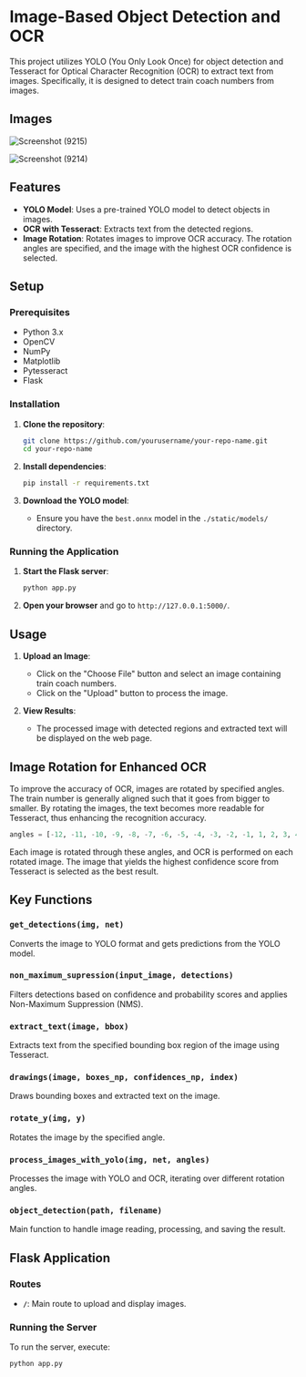 # Image-Based Object Detection and OCR

This project utilizes YOLO (You Only Look Once) for object detection and Tesseract for Optical Character Recognition (OCR) to extract text from images. Specifically, it is designed to detect train coach numbers from images.
## Images
![Screenshot (9215)](https://github.com/Sojournes/Train-Coach-Number-Detector/assets/97471046/827c2d40-466d-4942-8996-d109dd25cacc)

![Screenshot (9214)](https://github.com/Sojournes/Train-Coach-Number-Detector/assets/97471046/216313cb-d479-4495-a58b-54a6b1011d2c)

## Features

- **YOLO Model**: Uses a pre-trained YOLO model to detect objects in images.
- **OCR with Tesseract**: Extracts text from the detected regions.
- **Image Rotation**: Rotates images to improve OCR accuracy. The rotation angles are specified, and the image with the highest OCR confidence is selected.

## Setup

### Prerequisites

- Python 3.x
- OpenCV
- NumPy
- Matplotlib
- Pytesseract
- Flask

### Installation

1. **Clone the repository**:
    ```bash
    git clone https://github.com/yourusername/your-repo-name.git
    cd your-repo-name
    ```

2. **Install dependencies**:
    ```bash
    pip install -r requirements.txt
    ```

3. **Download the YOLO model**:
    - Ensure you have the `best.onnx` model in the `./static/models/` directory.

### Running the Application

1. **Start the Flask server**:
    ```bash
    python app.py
    ```

2. **Open your browser** and go to `http://127.0.0.1:5000/`.

## Usage

1. **Upload an Image**:
    - Click on the "Choose File" button and select an image containing train coach numbers.
    - Click on the "Upload" button to process the image.

2. **View Results**:
    - The processed image with detected regions and extracted text will be displayed on the web page.

## Image Rotation for Enhanced OCR

To improve the accuracy of OCR, images are rotated by specified angles. The train number is generally aligned such that it goes from bigger to smaller. By rotating the images, the text becomes more readable for Tesseract, thus enhancing the recognition accuracy.

```python
angles = [-12, -11, -10, -9, -8, -7, -6, -5, -4, -3, -2, -1, 1, 2, 3, 4, 5, 6, 7, 8, 9, 10, 11, 12]
```

Each image is rotated through these angles, and OCR is performed on each rotated image. The image that yields the highest confidence score from Tesseract is selected as the best result.

## Key Functions

### `get_detections(img, net)`
Converts the image to YOLO format and gets predictions from the YOLO model.

### `non_maximum_supression(input_image, detections)`
Filters detections based on confidence and probability scores and applies Non-Maximum Suppression (NMS).

### `extract_text(image, bbox)`
Extracts text from the specified bounding box region of the image using Tesseract.

### `drawings(image, boxes_np, confidences_np, index)`
Draws bounding boxes and extracted text on the image.

### `rotate_y(img, y)`
Rotates the image by the specified angle.

### `process_images_with_yolo(img, net, angles)`
Processes the image with YOLO and OCR, iterating over different rotation angles.

### `object_detection(path, filename)`
Main function to handle image reading, processing, and saving the result.

## Flask Application

### Routes

- **`/`**: Main route to upload and display images.

### Running the Server

To run the server, execute:

```bash
python app.py
```
